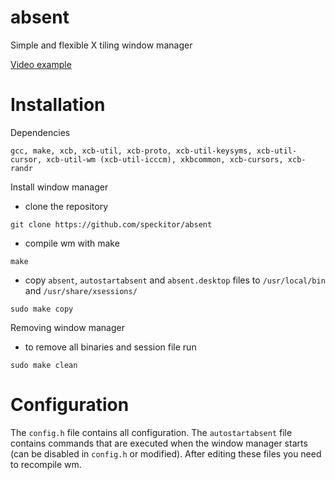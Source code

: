 # absent
Simple and flexible X tiling window manager

[Video example](https://youtu.be/6glkO97ToIY)

# Installation

Dependencies

```console
gcc, make, xcb, xcb-util, xcb-proto, xcb-util-keysyms, xcb-util-cursor, xcb-util-wm (xcb-util-icccm), xkbcommon, xcb-cursors, xcb-randr
```

Install window manager

- clone the repository 

```console
git clone https://github.com/speckitor/absent
```

- compile wm with make

```console
make
```

- copy `absent`, `autostartabsent` and `absent.desktop` files to `/usr/local/bin` and `/usr/share/xsessions/`

```console
sudo make copy
```

Removing window manager

- to remove all binaries and session file run

```console
sudo make clean
```

# Configuration
The `config.h` file contains all configuration. The `autostartabsent` file contains commands that are executed when the window manager starts (can be disabled in `config.h` or modified). After editing these files you need to recompile wm.
